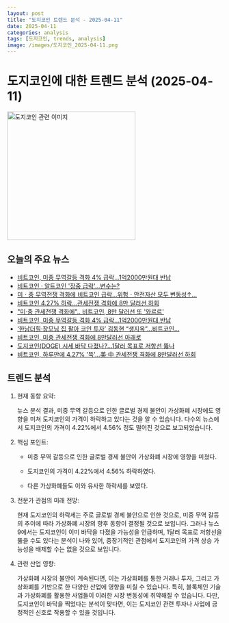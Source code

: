 ```yaml
---
layout: post
title: "도지코인 트렌드 분석 - 2025-04-11"
date: 2025-04-11
categories: analysis
tags: [도지코인, trends, analysis]
image: /images/도지코인_2025-04-11.png
---
```


# 도지코인에 대한 트렌드 분석 (2025-04-11)

<img src="https://nan0silver.github.io/doge_trend_monitoring/images/도지코인_2025-04-11.png" alt="도지코인 관련 이미지" width="300">

## 오늘의 주요 뉴스

- [비트코인</b>, 미중 무역갈등 격화 4% 급락…1억2000만원대 반납](https://www.widedaily.com/news/articleView.html?idxno=264785)
- [비트코인</b> · 알트코인</b> '장중 급락'...변수는?](http://www.choicenews.co.kr/news/articleView.html?idxno=145618)
- [미ㆍ중 무역전쟁 격화에 비트코인</b> 급락…위험ㆍ안전자산 모두 변동성↑...](https://www.etoday.co.kr/news/view/2461159)
- [비트코인</b> 4.27% 하락…관세전쟁 격화에 8만 달러선 하회](https://www.topstarnews.net/news/articleView.html?idxno=15635642)
- [&quot;미·중 관세전쟁 격화에&quot;.. 비트코인</b>, 8만 달러선 또 '와르르'](https://www.jibs.co.kr/news/articles/articlesDetail/46257?feed=na)
- [비트코인</b>, 미중 무역갈등 격화 4% 급락…1억2000만원대 반납](https://www.newsis.com/view/NISX20250411_0003135319)
- [‘한남더힐·장모님 집 팔아 코인</b> 투자’ 김동현 “생지옥”…비트코인</b>...](https://biz.heraldcorp.com/article/10462885?ref=naver)
- [비트코인</b>, 미중 관세전쟁 격화에 8만달러선 아래로](https://www.newdaily.co.kr/site/data/html/2025/04/11/2025041100071.html)
- [도지코인</b>(DOGE) 시세 바닥 다졌나?…1달러 목표로 저항선 뚫나](https://www.cbci.co.kr/news/articleView.html?idxno=495814)
- [비트코인</b>, 하루만에 4.27% '뚝'…美·中 관세전쟁 격화에 8만달러선 하회](https://www.youthdaily.co.kr/news/article.html?no=182449)

## 트렌드 분석

1. 현재 동향 요약:

   뉴스 분석 결과, 미중 무역 갈등으로 인한 글로벌 경제 불안이 가상화폐 시장에도 영향을 미쳐 도지코인의 가격이 하락하고 있다는 것을 알 수 있습니다. 다수의 뉴스에서 도지코인의 가격이 4.22%에서 4.56% 정도 떨어진 것으로 보고되었습니다. 



2. 핵심 포인트:

   - 미중 무역 갈등으로 인한 글로벌 경제 불안이 가상화폐 시장에 영향을 미쳤다.

   - 도지코인의 가격이 4.22%에서 4.56% 하락하였다.

   - 다른 가상화폐들도 이와 유사한 하락세를 보였다.



3. 전문가 관점의 미래 전망:

   현재 도지코인의 하락세는 주로 글로벌 경제 불안으로 인한 것으로, 미중 무역 갈등의 추이에 따라 가상화폐 시장의 향후 동향이 결정될 것으로 보입니다. 그러나 뉴스 9에서는 도지코인이 이미 바닥을 다졌을 가능성을 언급하며, 1달러 목표로 저항선을 뚫을 수도 있다는 분석이 나와 있어, 중장기적인 관점에서 도지코인의 가격 상승 가능성을 배제할 수는 없을 것으로 보입니다.



4. 관련 산업 영향:

   가상화폐 시장의 불안이 계속된다면, 이는 가상화폐를 통한 거래나 투자, 그리고 가상화폐를 기반으로 한 다양한 산업에 영향을 미칠 수 있습니다. 특히, 블록체인 기술과 가상화폐를 활용한 사업들이 이러한 시장 변동성에 취약해질 수 있습니다. 다만, 도지코인이 바닥을 찍었다는 분석이 맞다면, 이는 도지코인 관련 투자나 사업에 긍정적인 신호로 작용할 수 있을 것입니다.